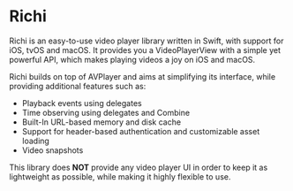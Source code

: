# Richi

Richi is an easy-to-use video player library written in Swift, with support for iOS, tvOS and macOS.
It provides you a VideoPlayerView with a simple yet powerful API, which makes playing videos a joy on iOS and macOS.

Richi builds on top of AVPlayer and aims at simplifying its interface, while providing additional features such as:

- Playback events using delegates
- Time observing using delegates and Combine
- Built-In URL-based memory and disk cache
- Support for header-based authentication and customizable asset loading
- Video snapshots

This library does **NOT** provide any video player UI in order to keep it as lightweight as possible, while making it highly flexible to use.
